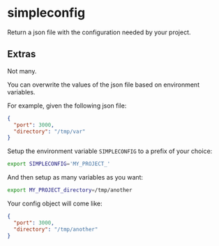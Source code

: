 simpleconfig
============

Return a json file with the configuration needed by your project.

Extras
------
Not many.

You can overwrite the values of the json file based on environment variables.

For example, given the following json file:
```json
{
  "port": 3000,
  "directory": "/tmp/var"
}
```

Setup the environment variable ``SIMPLECONFIG`` to a prefix of your choice:

```bash
export SIMPLECONFIG='MY_PROJECT_'
```

And then setup as many variables as you want:

```bash
export MY_PROJECT_directory=/tmp/another
```

Your config object will come like:

```json
{
  "port": 3000,
  "directory": "/tmp/another"
}
```

